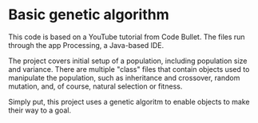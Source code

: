 # Basic genetic algorithm

This code is based on a YouTube tutorial from Code Bullet.
The files run through the app Processing, a Java-based IDE.

The project covers initial setup of a population, including population size and variance.
There are multiple "class" files that contain objects used to manipulate the population, such as inheritance and crossover, random mutation, and, of course, natural selection or fitness.

Simply put, this project uses a genetic algoritm to enable objects to make their way to a goal.
